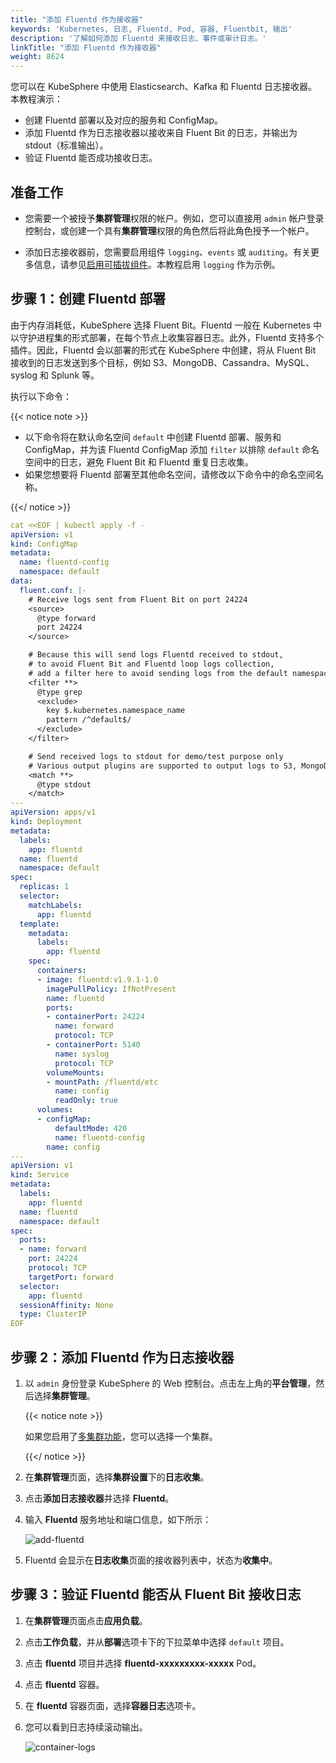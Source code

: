 ```yaml
---
title: "添加 Fluentd 作为接收器"
keywords: 'Kubernetes, 日志, Fluentd, Pod, 容器, Fluentbit, 输出'
description: '了解如何添加 Fluentd 来接收日志、事件或审计日志。'
linkTitle: "添加 Fluentd 作为接收器"
weight: 8624
---
```

您可以在 KubeSphere 中使用 Elasticsearch、Kafka 和 Fluentd 日志接收器。本教程演示：

- 创建 Fluentd 部署以及对应的服务和 ConfigMap。
- 添加 Fluentd 作为日志接收器以接收来自 Fluent Bit 的日志，并输出为 stdout（标准输出）。
- 验证 Fluentd 能否成功接收日志。

## 准备工作

- 您需要一个被授予**集群管理**权限的帐户。例如，您可以直接用 `admin` 帐户登录控制台，或创建一个具有**集群管理**权限的角色然后将此角色授予一个帐户。

- 添加日志接收器前，您需要启用组件 `logging`、`events` 或 `auditing`。有关更多信息，请参见[启用可插拔组件](../../../../pluggable-components/)。本教程启用 `logging` 作为示例。

## 步骤 1：创建 Fluentd 部署

由于内存消耗低，KubeSphere 选择 Fluent Bit。Fluentd 一般在 Kubernetes 中以守护进程集的形式部署，在每个节点上收集容器日志。此外，Fluentd 支持多个插件。因此，Fluentd 会以部署的形式在 KubeSphere 中创建，将从 Fluent Bit 接收到的日志发送到多个目标，例如 S3、MongoDB、Cassandra、MySQL、syslog 和 Splunk 等。

执行以下命令：

{{< notice note >}}

- 以下命令将在默认命名空间 `default` 中创建 Fluentd 部署、服务和 ConfigMap，并为该 Fluentd ConfigMap 添加 `filter` 以排除 `default` 命名空间中的日志，避免 Fluent Bit 和 Fluentd 重复日志收集。
- 如果您想要将 Fluentd 部署至其他命名空间，请修改以下命令中的命名空间名称。

{{</ notice >}}

```yaml
cat <<EOF | kubectl apply -f -
apiVersion: v1
kind: ConfigMap
metadata:
  name: fluentd-config
  namespace: default
data:
  fluent.conf: |-
    # Receive logs sent from Fluent Bit on port 24224
    <source>
      @type forward
      port 24224
    </source>

    # Because this will send logs Fluentd received to stdout,
    # to avoid Fluent Bit and Fluentd loop logs collection,
    # add a filter here to avoid sending logs from the default namespace to stdout again
    <filter **>
      @type grep
      <exclude>
        key $.kubernetes.namespace_name
        pattern /^default$/
      </exclude>
    </filter>

    # Send received logs to stdout for demo/test purpose only
    # Various output plugins are supported to output logs to S3, MongoDB, Cassandra, MySQL, syslog, Splunk, etc.
    <match **>
      @type stdout
    </match>
---
apiVersion: apps/v1
kind: Deployment
metadata:
  labels:
    app: fluentd
  name: fluentd
  namespace: default
spec:
  replicas: 1
  selector:
    matchLabels:
      app: fluentd
  template:
    metadata:
      labels:
        app: fluentd
    spec:
      containers:
      - image: fluentd:v1.9.1-1.0
        imagePullPolicy: IfNotPresent
        name: fluentd
        ports:
        - containerPort: 24224
          name: forward
          protocol: TCP
        - containerPort: 5140
          name: syslog
          protocol: TCP
        volumeMounts:
        - mountPath: /fluentd/etc
          name: config
          readOnly: true
      volumes:
      - configMap:
          defaultMode: 420
          name: fluentd-config
        name: config
---
apiVersion: v1
kind: Service
metadata:
  labels:
    app: fluentd
  name: fluentd
  namespace: default
spec:
  ports:
  - name: forward
    port: 24224
    protocol: TCP
    targetPort: forward
  selector:
    app: fluentd
  sessionAffinity: None
  type: ClusterIP
EOF
```

## 步骤 2：添加 Fluentd 作为日志接收器

1. 以 `admin` 身份登录 KubeSphere 的 Web 控制台。点击左上角的**平台管理**，然后选择**集群管理**。

   {{< notice note >}} 

   如果您启用了[多集群功能](../../../../multicluster-management/)，您可以选择一个集群。

   {{</ notice >}}

2. 在**集群管理**页面，选择**集群设置**下的**日志收集**。

3. 点击**添加日志接收器**并选择 **Fluentd**。

4. 输入 **Fluentd** 服务地址和端口信息，如下所示：

   ![add-fluentd](/images/docs/zh-cn/cluster-administration/cluster-settings/log-collection/add-fluentd-as-receiver/add-fluentd.png)

5. Fluentd 会显示在**日志收集**页面的接收器列表中，状态为**收集中**。


## 步骤 3：验证 Fluentd 能否从 Fluent Bit 接收日志

1. 在**集群管理**页面点击**应用负载**。

2. 点击**工作负载**，并从**部署**选项卡下的下拉菜单中选择 `default` 项目。

3. 点击 **fluentd** 项目并选择 **fluentd-xxxxxxxxx-xxxxx** Pod。

4. 点击 **fluentd** 容器。

5. 在 **fluentd** 容器页面，选择**容器日志**选项卡。

6. 您可以看到日志持续滚动输出。

   ![container-logs](/images/docs/zh-cn/cluster-administration/cluster-settings/log-collection/add-fluentd-as-receiver/container-logs.png)
